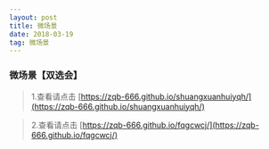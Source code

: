 ```yaml
---
layout: post
title: 微场景
date: 2018-03-19
tag: 微场景
---
```



### 微场景【双选会】


> 1.查看请点击
[https://zqb-666.github.io/shuangxuanhuiyqh/](https://zqb-666.github.io/shuangxuanhuiyqh/)

>2.查看请点击
[https://zqb-666.github.io/fqgcwcj/](https://zqb-666.github.io/fqgcwcj/)



